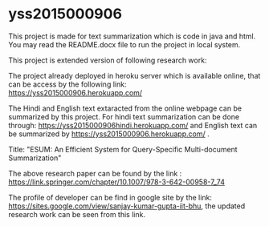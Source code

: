 # yss2015000906

This project is made for text summarization which is code in java and html. You may read the README.docx file to run the project in local system.

This project is extended version of following research work:

The project already deployed in heroku server which is available online, that can be access by the following link: https://yss2015000906.herokuapp.com/

The Hindi and English text extaracted from the online webpage can be summarized by this project. For hindi text summarization can be done through: https://yss2015000906hindi.herokuapp.com/ and English text can be summarized by  https://yss2015000906.herokuapp.com/ .

Title: "ESUM: An Efficient System for Query-Specific Multi-document Summarization"

The above research paper can be found by the link : https://link.springer.com/chapter/10.1007/978-3-642-00958-7_74

The profile of developer can be find in google site by the link: https://sites.google.com/view/sanjay-kumar-gupta-iit-bhu, the updated research work can be seen from this link.
